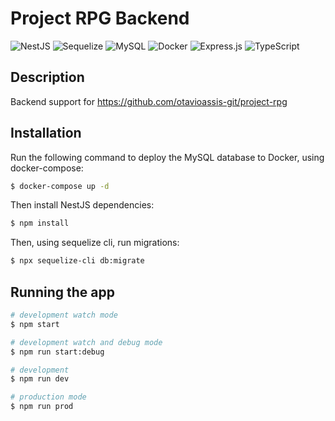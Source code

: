 # Project RPG Backend

![NestJS](https://img.shields.io/badge/nestjs-%23E0234E.svg?style=for-the-badge&logo=nestjs&logoColor=white)
![Sequelize](https://img.shields.io/badge/Sequelize-52B0E7?style=for-the-badge&logo=Sequelize&logoColor=white)
![MySQL](https://img.shields.io/badge/mysql-4479A1.svg?style=for-the-badge&logo=mysql&logoColor=white)
![Docker](https://img.shields.io/badge/docker-%230db7ed.svg?style=for-the-badge&logo=docker&logoColor=white)
![Express.js](https://img.shields.io/badge/express.js-%23404d59.svg?style=for-the-badge&logo=express&logoColor=%2361DAFB)
![TypeScript](https://img.shields.io/badge/typescript-%23007ACC.svg?style=for-the-badge&logo=typescript&logoColor=white)

## Description

Backend support for https://github.com/otavioassis-git/project-rpg

## Installation

Run the following command to deploy the MySQL database to Docker, using docker-compose:

```bash
$ docker-compose up -d
```

Then install NestJS dependencies:

```bash
$ npm install
```

Then, using sequelize cli, run migrations:

```bash
$ npx sequelize-cli db:migrate
```

## Running the app

```bash
# development watch mode
$ npm start

# development watch and debug mode
$ npm run start:debug

# development
$ npm run dev

# production mode
$ npm run prod
```
